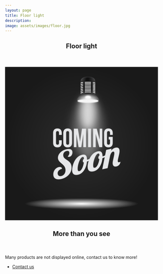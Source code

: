```yaml
---
layout: page
title: Floor light
description: 
image: assets/images/floor.jpg
---
```


<section>
	<div class="inner">
		<header class="major">
			<h2>Floor light</h2>
		</header>
		<span class="image main"><img src="/assets/images/coming-soon.jpg"></span>
	</div>
</section>


<section>
	<div class="inner">
		<header class="major">
			<h2>More than you see</h2>
		</header>
		<p>Many products are not displayed online, contact us to know more!</p>
		<ul class="actions">
			<li><a href="mailto:kenlisten@vaneey.com" class="button next">Contact us</a></li>
		</ul>
	</div>
</section>